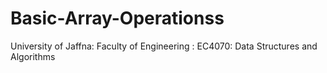 # Basic-Array-Operationss
University of Jaffna: Faculty of Engineering : EC4070: Data Structures and Algorithms 

